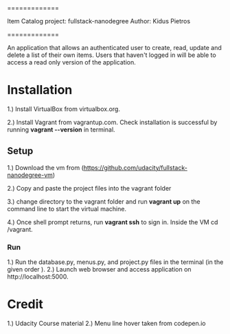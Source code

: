 =============

Item Catalog project: fullstack-nanodegree                   Author: Kidus Pietros

=============

An application that allows an authenticated user to create, read, update and delete
a list of their own items. Users that haven't logged in will be able to access a read only
version of the application.

# Installation

1.) Install VirtualBox from virtualbox.org.

2.) Install Vagrant from vagrantup.com. Check installation is successful by running
**vagrant --version** in terminal.           

## Setup

1.) Download the vm from (https://github.com/udacity/fullstack-nanodegree-vm) 

2.) Copy and paste the project files into the vagrant folder

3.) change directory to the vagrant folder and run **vagrant up** on the command line to start the virtual machine.

4.) Once shell prompt returns, run **vagrant ssh** to sign in. Inside the VM cd /vagrant.


### Run

1.) Run the database.py, menus.py, and project.py files in the terminal (in the given order ).
2.) Launch web browser and access application on http://localhost:5000.

# Credit

1.) Udacity Course material
2.) Menu line hover taken from codepen.io
